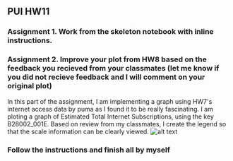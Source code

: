 ## PUI HW11

### Assignment 1. Work from the skeleton notebook with inline instructions.
### Assignment 2. Improve your plot from HW8 based on the feedback you recieved from your classmates (let me know if you did not recieve feedback and I will comment on your original plot)

In this part of the assignment, I am implementing a graph using HW7's internet access data by puma as I found it to be really fascinating. I am ploting a graph of Estimated Total Internet Subscriptions, using the key B28002_001E. Based on review from my classmates, I create the legend so that the scale information can be clearly viewed.
![alt text](https://github.com/ace-gabriel/PUI2018_ty1045/blob/master/HW11_ty1045/as2.png)

### Follow the instructions and finish all by myself
